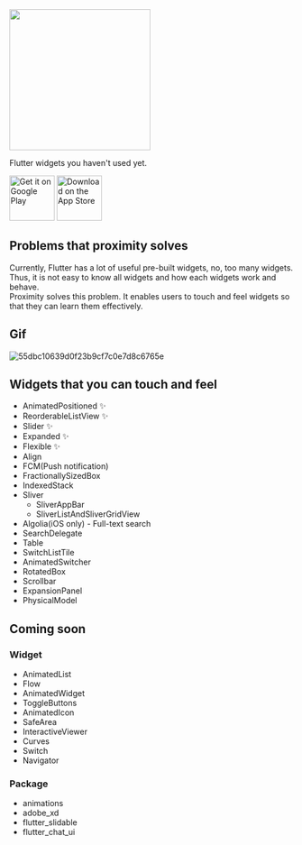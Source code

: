 <img src="https://user-images.githubusercontent.com/28733986/116833526-a2679780-abf4-11eb-9bdf-94c46381f26b.png" height="250">

Flutter widgets you haven't used yet.

<a href='https://play.google.com/store/apps/details?id=com.flutterproximity&pcampaignid=pcampaignidMKT-Other-global-all-co-prtnr-py-PartBadge-Mar2515-1'><img alt='Get it on Google Play' src='https://user-images.githubusercontent.com/28733986/116828704-52300b80-abdb-11eb-8c7a-ac6af4596641.png'  height="80"/></a>
<a href='https://apps.apple.com/us/app/futter-proximity/id1565428569'><img alt='Download on the App Store' src='https://user-images.githubusercontent.com/28733986/116828669-185f0500-abdb-11eb-95e3-c2eea824113a.png'  height="80"/></a>

## Problems that proximity solves

Currently, Flutter has a lot of useful pre-built widgets, no, too many widgets.  
Thus, it is not easy to know all widgets and how each widgets work and behave.  
Proximity solves this problem. It enables users to touch and feel widgets so that they can learn them effectively.

## Gif

![55dbc10639d0f23b9cf7c0e7d8c6765e](https://user-images.githubusercontent.com/28733986/118405733-09388680-b6b4-11eb-9a80-71457aecb5ed.gif)

## Widgets that you can touch and feel

- AnimatedPositioned ✨
- ReorderableListView ✨
- Slider ✨
- Expanded ✨
- Flexible ✨
- Align
- FCM(Push notification)
- FractionallySizedBox
- IndexedStack
- Sliver
  - SliverAppBar
  - SliverListAndSliverGridView
- Algolia(iOS only) - Full-text search
- SearchDelegate
- Table
- SwitchListTile
- AnimatedSwitcher
- RotatedBox
- Scrollbar
- ExpansionPanel
- PhysicalModel

## Coming soon

### Widget

- AnimatedList
- Flow
- AnimatedWidget
- ToggleButtons
- AnimatedIcon
- SafeArea
- InteractiveViewer
- Curves
- Switch
- Navigator

### Package

- animations
- adobe_xd
- flutter_slidable
- flutter_chat_ui
